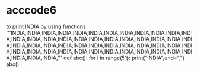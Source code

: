 # acccode6
to print INDIA by using functions
'''INDIA,INDIA,INDIA,INDIA,INDIA,INDIA,INDIA,INDIA,INDIA,INDIA,INDIA,INDIA,INDIA,INDIA,INDIA,INDIA,INDIA,INDIA,INDIA,INDIA,INDIA,INDIA,INDIA,INDIA,INDIA,INDIA,INDIA,INDIA,INDIA,INDIA,INDIA,INDIA,INDIA,INDIA,INDIA,INDIA,INDIA,INDIA,INDIA,INDIA,INDIA,INDIA,INDIA,INDIA,INDIA,INDIA,INDIA,INDIA,INDIA,INDIA,INDIA,'''
def abc():
    for i in range(51):
        print("INDIA",end=",")
abc()
